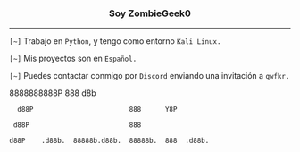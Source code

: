 <center><h3>Soy ZombieGeek0</h3></center>

<hr>

`[~]` Trabajo en `Python`, y tengo como entorno `Kali Linux.`

`[~]` Mis proyectos son en `Español.`

`[~]` Puedes contactar conmigo por `Discord` enviando una invitación a `qwfkr.`

8888888888P                       888      d8b  

      d88P                        888      Y8P  
      
     d88P                         888   
     
    d88P    .d88b.  88888b.d88b.  88888b.  888  .d88b.  
    
